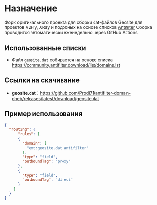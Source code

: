 # Назначение

Форк оригинального проекта для сборки dat-файлов Geosite для проектов V2Fly, XRay и подобных на основе списков [Antifilter](https://antifilter.download/)
Сборка проводится автоматически еженедельно через GitHub Actions

## Использованные списки
- Файл ```geosite.dat``` собирается на основе списка <https://community.antifilter.download/list/domains.lst>

## Ссылки на скачивание

- **geosite.dat**：<https://github.com/Prodi71/antifilter-domain-cheb/releases/latest/download/geosite.dat>

## Пример использования

```json
{
  "routing": {
      "rules": [
      {
        "domain": [
          "ext:geosite.dat:antifilter"
        ],
        "type": "field",
        "outboundTag": "proxy"
      },
      {
        "type": "field",
        "outboundTag": "direct"
      }
    ]
  }
}
```
